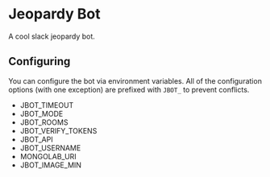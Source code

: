 # Jeopardy Bot

A cool slack jeopardy bot.

## Configuring

You can configure the bot via environment variables.
All of the configuration options (with one exception) are prefixed with `JBOT_` to prevent conflicts.

- JBOT_TIMEOUT
- JBOT_MODE
- JBOT_ROOMS
- JBOT_VERIFY_TOKENS
- JBOT_API
- JBOT_USERNAME
- MONGOLAB_URI
- JBOT_IMAGE_MIN
